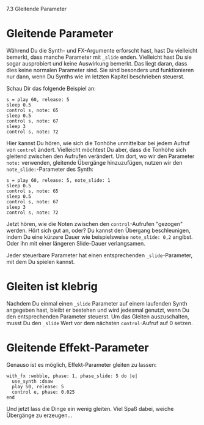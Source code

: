 7.3 Gleitende Parameter

# Gleitende Parameter

Während Du die Synth- und FX-Argumente erforscht hast, hast Du 
vielleicht bemerkt, dass manche Parameter mit `_slide` enden. 
Vielleicht hast Du sie sogar ausprobiert und keine Auswirkung bemerkt. 
Das liegt daran, dass dies keine normalen Parameter sind. Sie sind
besonders und funktionieren nur dann, wenn Du Synths wie im letzten 
Kapitel beschrieben steuerst.

Schau Dir das folgende Beispiel an:

```
s = play 60, release: 5
sleep 0.5
control s, note: 65
sleep 0.5
control s, note: 67
sleep 3
control s, note: 72
```

Hier kannst Du hören, wie sich die Tonhöhe unmittelbar bei jedem Aufruf 
von `control` ändert. Vielleicht möchtest Du aber, dass die Tonhöhe 
sich gleitend zwischen den Aufrufen verändert. Um dort, wo wir den 
Parameter `note:` verwenden, gleitende Übergänge hinzuzufügen, nutzen 
wir den `note_slide:`-Parameter des Synth:

```
s = play 60, release: 5, note_slide: 1
sleep 0.5
control s, note: 65
sleep 0.5
control s, note: 67
sleep 3
control s, note: 72
```

Jetzt hören, wie die Noten zwischen den `control`-Aufrufen "gezogen" 
werden. Hört sich gut an, oder? Du kannst den Übergang beschleunigen, 
indem Du eine kürzere Dauer wie beispielsweise `note_slide: 0,2` 
angibst. Oder ihn mit einer längeren Slide-Dauer verlangsamen.

Jeder steuerbare Parameter hat einen entsprechenden `_slide`-Parameter,
mit dem Du spielen kannst.

# Gleiten ist klebrig

Nachdem Du einmal einen `_slide` Parameter auf einem laufenden Synth 
angegeben hast, bleibt er bestehen und wird jedesmal genutzt, wenn Du 
den entsprechenden Parameter steuerst. Um das Gleiten auszuschalten, 
musst Du den `_slide` Wert vor dem nächsten `control`-Aufruf auf 0 
setzen.

# Gleitende Effekt-Parameter

Genauso ist es möglich, Effekt-Parameter gleiten zu lassen:

```
with_fx :wobble, phase: 1, phase_slide: 5 do |e|
  use_synth :dsaw
  play 50, release: 5
  control e, phase: 0.025
end
```

Und jetzt lass die Dinge ein wenig gleiten. Viel Spaß dabei, weiche 
Übergänge zu erzeugen...
